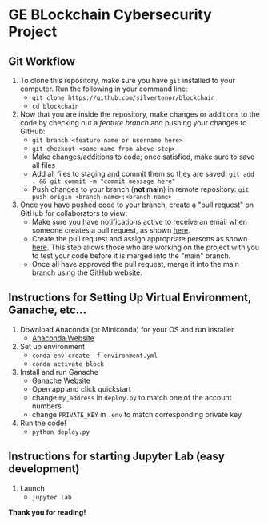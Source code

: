 # GE BLockchain Cybersecurity Project
</hr>

## Git Workflow

1. To clone this repository, make sure you have `git` installed to your computer. Run the following in your command line:
    - `git clone https://github.com/silvertenor/blockchain`
    - `cd blockchain`
2. Now that you are inside the repository, make changes or additions to the code by checking out a *feature branch* and pushing your changes to GitHub:
    - `git branch <feature name or username here>`
    - `git checkout <same name from above step>`
    - Make changes/additions to code; once satisfied, make sure to save all files
    - Add all files to staging and commit them so they are saved: `git add . && git commit -m "commit message here"`
    - Push changes to your branch (**not main**) in remote repository: `git push origin <branch name>:<branch name>`
3. Once you have pushed code to your branch, create a "pull request" on GitHub for collaborators to view:
    - Make sure you have notifications active to receive an email when someone creates a pull request, as shown [here](https://stackoverflow.com/questions/62421084/how-to-i-get-github-to-notify-me-of-review-requests).
    - Create the pull request and assign appropriate persons as shown [here](https://docs.github.com/en/pull-requests/collaborating-with-pull-requests/proposing-changes-to-your-work-with-pull-requests/creating-a-pull-request). This step allows those who are working on the project with you to test your code before it is merged into the "main" branch.
    - Once all have approved the pull request, merge it into the main branch using the GitHub website.

## Instructions for Setting Up Virtual Environment, Ganache, etc...

1. Download Anaconda (or Miniconda) for your OS and run installer
    - [Anaconda Website](https://www.anaconda.com/products/distribution)
2. Set up environment
    - ```conda env create -f environment.yml```
    - ```conda activate block```
3. Install and run Ganache
    - [Ganache Website](https://trufflesuite.com/ganache/)
    - Open app and click quickstart
    - change ```my_address``` in ```deploy.py``` to match one of the account numbers
    - change ```PRIVATE_KEY``` in ```.env``` to match corresponding private key
4. Run the code!
    - ```python deploy.py```
    

## Instructions for starting Jupyter Lab (easy development)
1. Launch
    - ```jupyter lab```


**Thank you for reading!**
